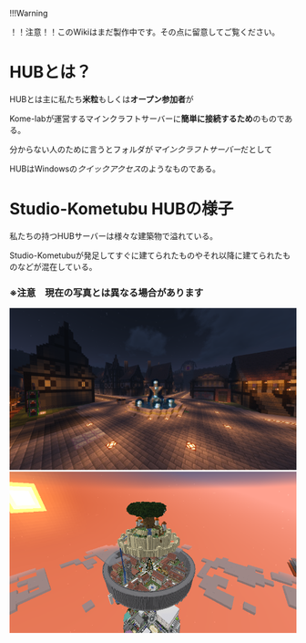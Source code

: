 

!!!Warning

！！注意！！このWikiはまだ製作中です。その点に留意してご覧ください。

# HUBとは？


HUBとは主に私たち**米粒**もしくは**オープン参加者**が

Kome-labが運営するマインクラフトサーバーに**簡単に接続するため**のものである。

分からない人のために言うとフォルダが*マインクラフトサーバー*だとして

HUBはWindowsの*クイックアクセス*のようなものである。


# Studio-Kometubu HUBの様子

私たちの持つHUBサーバーは様々な建築物で溢れている。

Studio-Kometubuが発足してすぐに建てられたものやそれ以降に建てられたものなどが混在している。


### ※注意　現在の写真とは異なる場合があります

<img alt="HUB中央広場" src="./image/hub中央.png" width="{50%}">

<img alt="HUB上空広場" src="./image/hubrapyuta.png" width="{50%}">


